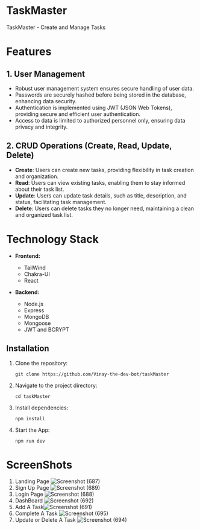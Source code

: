 # TaskMaster

TaskMaster - Create and Manage Tasks

# Features

## 1. User Management
- Robust user management system ensures secure handling of user data.
- Passwords are securely hashed before being stored in the database, enhancing data security.
- Authentication is implemented using JWT (JSON Web Tokens), providing secure and efficient user authentication.
- Access to data is limited to authorized personnel only, ensuring data privacy and integrity.

## 2. CRUD Operations (Create, Read, Update, Delete)
- **Create**: Users can create new tasks, providing flexibility in task creation and organization.
- **Read**: Users can view existing tasks, enabling them to stay informed about their task list.
- **Update**: Users can update task details, such as title, description, and status, facilitating task management.
- **Delete**: Users can delete tasks they no longer need, maintaining a clean and organized task list.

# Technology Stack
- **Frontend:**
  - TailWind
  - Chakra-UI
  - React

- **Backend:**
  - Node.js
  - Express
  - MongoDB
  - Mongoose
  - JWT and BCRYPT

## Installation

1. Clone the repository:
   ```
   git clone https://github.com/Vinay-the-dev-bot/taskMaster
   ```
2. Navigate to the project directory:

   ```
   cd taskMaster
   ```

3. Install dependencies:

   ```
   npm install
   ```

4. Start the App:
   ```
   npm run dev
   ```

# ScreenShots

1. Landing Page ![Screenshot (687)](https://github.com/Vinay-the-dev-bot/taskMaster/assets/57762023/4b0279e1-8447-450f-9ec7-033e505396aa)
2. Sign Up Page ![Screenshot (689)](https://github.com/Vinay-the-dev-bot/taskMaster/assets/57762023/37ca02e1-fff4-442a-aa59-b0f2b60ed9b0)
3. Login Page ![Screenshot (688)](https://github.com/Vinay-the-dev-bot/taskMaster/assets/57762023/1870a130-a9f9-407b-952f-ca5d9f7e02cd)
4. DashBoard ![Screenshot (692)](https://github.com/Vinay-the-dev-bot/taskMaster/assets/57762023/6332507a-9ef6-4667-9abb-ac462ddd0441)
5. Add A Task![Screenshot (691)](https://github.com/Vinay-the-dev-bot/taskMaster/assets/57762023/a5f4e8a9-2c10-4639-ab75-676e06c01450)
6. Complete A Task ![Screenshot (695)](https://github.com/Vinay-the-dev-bot/taskMaster/assets/57762023/ab530038-cab6-4014-a080-16d40d7326b3)
7. Update or Delete A Task ![Screenshot (694)](https://github.com/Vinay-the-dev-bot/taskMaster/assets/57762023/be78b9c2-7b5b-473b-a642-7a4251305b1b)

